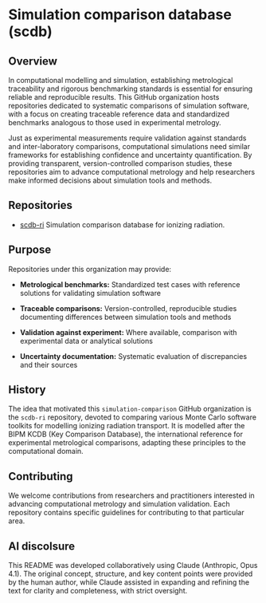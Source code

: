 # Simulation comparison database (scdb)

## Overview

In computational modelling and simulation, establishing metrological traceability and rigorous benchmarking standards is essential for ensuring reliable and reproducible results. This GitHub organization hosts repositories dedicated to systematic comparisons of simulation software, with a focus on creating traceable reference data and standardized benchmarks analogous to those used in experimental metrology.

Just as experimental measurements require validation against standards and inter-laboratory comparisons, computational simulations need similar frameworks for establishing confidence and uncertainty quantification. By providing transparent, version-controlled comparison studies, these repositories aim to advance computational metrology and help researchers make informed decisions about simulation tools and methods.

## Repositories

- [scdb-ri](https://github.com/simulation-comparison/scdb-ri) Simulation comparison database for ionizing radiation.

## Purpose

Repositories under this organization may provide:

- **Metrological benchmarks:** Standardized test cases with reference solutions for validating simulation software

- **Traceable comparisons:** Version-controlled, reproducible studies documenting differences between simulation tools and methods

- **Validation against experiment:** Where available, comparison with experimental data or analytical solutions

- **Uncertainty documentation:** Systematic evaluation of discrepancies and their sources

## History

The idea that motivated this `simulation-comparison` GitHub organization is the `scdb-ri` repository, devoted to comparing various Monte Carlo software toolkits for modelling ionizing radiation transport. It is modelled after the BIPM KCDB (Key Comparison Database), the international reference for experimental metrological comparisons, adapting these principles to the computational domain.

## Contributing

We welcome contributions from researchers and practitioners interested in advancing computational metrology and simulation validation. Each repository contains specific guidelines for contributing to that particular area.

## AI discolsure

This README was developed collaboratively using Claude (Anthropic, Opus 4.1). The original concept, structure, and key content points were provided by the human author, while Claude assisted in expanding and refining the text for clarity and completeness, with strict oversight.
